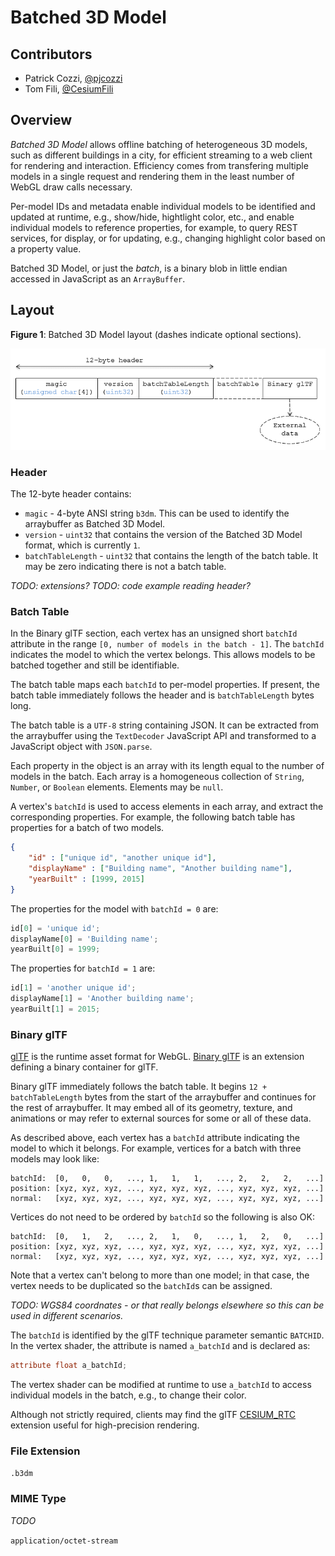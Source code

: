 # Batched 3D Model

## Contributors

* Patrick Cozzi, [@pjcozzi](https://twitter.com/pjcozzi)
* Tom Fili, [@CesiumFili](https://twitter.com/CesiumFili)

## Overview

_Batched 3D Model_ allows offline batching of heterogeneous 3D models, such as different buildings in a city, for efficient streaming to a web client for rendering and interaction.  Efficiency comes from transfering multiple models in a single request and rendering them in the least number of WebGL draw calls necessary.

Per-model IDs and metadata enable individual models to be identified and updated at runtime, e.g., show/hide, hightlight color, etc., and enable individual models to reference properties, for example, to query REST services, for display, or for updating, e.g., changing highlight color based on a property value.

Batched 3D Model, or just the _batch_, is a binary blob in little endian accessed in JavaScript as an `ArrayBuffer`.

## Layout

**Figure 1**: Batched 3D Model layout (dashes indicate optional sections).

![](figures/layout.png)

### Header

The 12-byte header contains:

* `magic` - 4-byte ANSI string `b3dm`.  This can be used to identify the arraybuffer as Batched 3D Model.
* `version` - `uint32` that contains the version of the Batched 3D Model format, which is currently `1`.
* `batchTableLength` - `uint32` that contains the length of the batch table.  It may be zero indicating there is not a batch table.

_TODO: extensions?_
_TODO: code example reading header?_

### Batch Table

In the Binary glTF section, each vertex has an unsigned short `batchId` attribute in the range `[0, number of models in the batch - 1]`.  The `batchId` indicates the model to which the vertex belongs.  This allows models to be batched together and still be identifiable.

The batch table maps each `batchId` to per-model properties.  If present, the batch table immediately follows the header and is `batchTableLength` bytes long.

The batch table is a `UTF-8` string containing JSON.  It can be extracted from the arraybuffer using the `TextDecoder` JavaScript API and transformed to a JavaScript object with `JSON.parse`.

Each property in the object is an array with its length equal to the number of models in the batch.  Each array is a homogeneous collection of `String`, `Number`, or `Boolean` elements.  Elements may be `null`.

A vertex's `batchId` is used to access elements in each array, and extract the corresponding properties.  For example, the following batch table has properties for a batch of two models.
```json
{
    "id" : ["unique id", "another unique id"],
    "displayName" : ["Building name", "Another building name"],
    "yearBuilt" : [1999, 2015]
}
```

The properties for the model with `batchId = 0` are:
```javascript
id[0] = 'unique id';
displayName[0] = 'Building name';
yearBuilt[0] = 1999;
```

The properties for `batchId = 1` are:
```javascript
id[1] = 'another unique id';
displayName[1] = 'Another building name';
yearBuilt[1] = 2015;
```

### Binary glTF

[glTF](https://www.khronos.org/gltf) is the runtime asset format for WebGL.  [Binary glTF](https://github.com/KhronosGroup/glTF/blob/new-extensions/extensions/CESIUM_binary_glTF/README.md) is an extension defining a binary container for glTF.

Binary glTF immediately follows the batch table.  It begins `12 + batchTableLength` bytes from the start of the arraybuffer and continues for the rest of arraybuffer.  It may embed all of its geometry, texture, and animations or may refer to external sources for some or all of these data.

As described above, each vertex has a `batchId` attribute indicating the model to which it belongs.  For example, vertices for a batch with three models may look like:
```
batchId:  [0,   0,   0,   ..., 1,   1,   1,   ..., 2,   2,   2,   ...]
position: [xyz, xyz, xyz, ..., xyz, xyz, xyz, ..., xyz, xyz, xyz, ...]
normal:   [xyz, xyz, xyz, ..., xyz, xyz, xyz, ..., xyz, xyz, xyz, ...]
```
Vertices do not need to be ordered by `batchId` so the following is also OK:
```
batchId:  [0,   1,   2,   ..., 2,   1,   0,   ..., 1,   2,   0,   ...]
position: [xyz, xyz, xyz, ..., xyz, xyz, xyz, ..., xyz, xyz, xyz, ...]
normal:   [xyz, xyz, xyz, ..., xyz, xyz, xyz, ..., xyz, xyz, xyz, ...]
```
Note that a vertex can't belong to more than one model; in that case, the vertex needs to be duplicated so the `batchId`s can be assigned.

_TODO: WGS84 coordnates - or that really belongs elsewhere so this can be used in different scenarios._

The `batchId` is identified by the glTF technique parameter semantic `BATCHID`.  In the vertex shader, the attribute is named `a_batchId` and is declared as:
```glsl
attribute float a_batchId;
```
The vertex shader can be modified at runtime to use `a_batchId` to access individual models in the batch, e.g., to change their color.

Although not strictly required, clients may find the glTF [CESIUM_RTC](https://github.com/KhronosGroup/glTF/blob/new-extensions/extensions/CESIUM_RTC/README.md) extension useful for high-precision rendering.

### File Extension

`.b3dm`

### MIME Type

_TODO_

`application/octet-stream`
